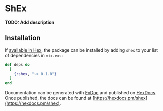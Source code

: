 # ShEx

**TODO: Add description**

## Installation

If [available in Hex](https://hex.pm/docs/publish), the package can be installed
by adding `shex` to your list of dependencies in `mix.exs`:

```elixir
def deps do
  [
    {:shex, "~> 0.1.0"}
  ]
end
```

Documentation can be generated with [ExDoc](https://github.com/elixir-lang/ex_doc)
and published on [HexDocs](https://hexdocs.pm). Once published, the docs can
be found at [https://hexdocs.pm/shex](https://hexdocs.pm/shex).

